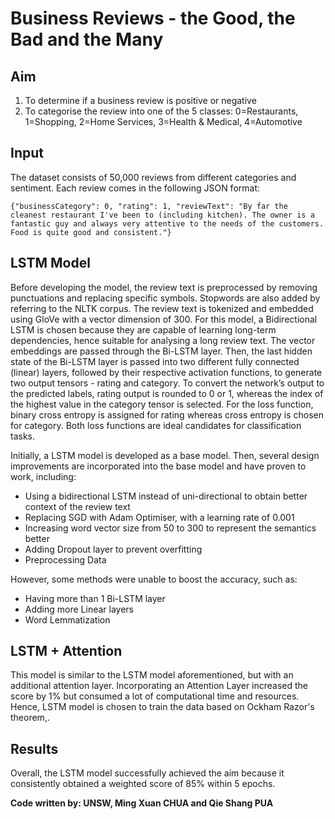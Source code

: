# Business Reviews - the Good, the Bad and the Many 

## Aim 
1. To determine if a business review is positive or negative 
2. To categorise the review into one of the 5 classes: 0=Restaurants, 1=Shopping, 2=Home Services, 3=Health & Medical, 4=Automotive

## Input
The dataset consists of 50,000 reviews from different categories and sentiment.
Each review comes in the following JSON format:

`{"businessCategory": 0, "rating": 1, "reviewText": "By far the cleanest restaurant I've been to (including kitchen). The owner is a fantastic guy and always very attentive to the needs of the customers. Food is quite good and consistent."}`

## LSTM Model 
Before developing the model, the review text is preprocessed by removing punctuations and replacing specific symbols. Stopwords are also added by referring to the NLTK corpus. The review text is tokenized and embedded using GloVe with a vector dimension of 300. For this model, a Bidirectional LSTM is chosen because they are capable of learning long-term dependencies, hence suitable for analysing a long review text. The vector embeddings are passed through the Bi-LSTM layer. Then, the last hidden state of the Bi-LSTM layer is passed into two different fully connected (linear) layers, followed by their respective activation functions, to generate two output tensors - rating and category. To convert the network’s output to the predicted labels, rating output is rounded to 0 or 1, whereas the index of the highest value in the category tensor is selected.  For the loss function, binary cross entropy is assigned for rating whereas cross entropy is chosen for category. Both loss functions are ideal candidates for classification tasks. 

Initially, a LSTM model is developed as a base model. Then, several design improvements are incorporated into the base model and have proven to work, including:
-   Using a bidirectional LSTM instead of uni-directional to obtain better context of the review text
-   Replacing SGD with Adam Optimiser, with a learning rate of 0.001
-   Increasing word vector size from 50 to 300 to represent the semantics better
-   Adding Dropout layer to prevent overfitting 
-   Preprocessing Data

However, some methods were unable to boost the accuracy, such as:
-   Having more than 1 Bi-LSTM layer
-   Adding more Linear layers
-   Word Lemmatization 

## LSTM + Attention
This model is similar to the LSTM model aforementioned, but with an additional attention layer. Incorporating an Attention Layer increased the score by 1% but consumed a lot of computational time and resources. Hence, LSTM model is chosen to train the data based on Ockham Razor's theorem,.

## Results
Overall, the LSTM model successfully achieved the aim because it consistently obtained a weighted score of 85% within 5 epochs.

**Code written by: UNSW, Ming Xuan CHUA and Qie Shang PUA**
